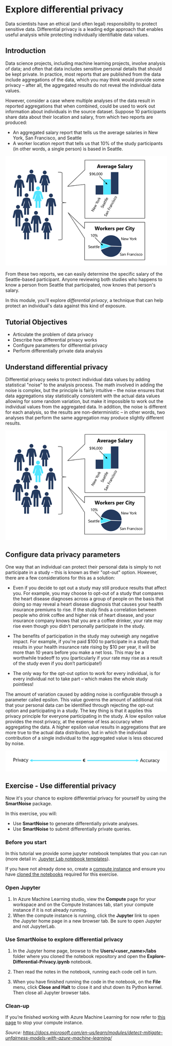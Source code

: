 # Explore differential privacy

Data scientists have an ethical (and often legal) responsibility to protect sensitive data. Differential privacy is a leading edge approach that enables useful analysis while protecting individually identifiable data values.

## Introduction

Data science projects, including machine learning projects, involve analysis of data; and often that data includes sensitive personal details that should be kept private. In practice, most reports that are published from the data include aggregations of the data, which you may think would provide some privacy – after all, the aggregated results do not reveal the individual data values.

However, consider a case where multiple analyses of the data result in reported aggregations that when combined, could be used to work out information about individuals in the source dataset. Suppose 10 participants share data about their location and salary, from which two reports are produced:

* An aggregated salary report that tells us the average salaries in New York, San Francisco, and Seattle
* A worker location report that tells us that 10% of the study participants (in other words, a single person) is based in Seattle.

![](../Images/privacy0.PNG)

From these two reports, we can easily determine the specific salary of the Seattle-based participant. Anyone reviewing both studies who happens to know a person from Seattle that participated, now knows that person's salary.

In this module, you'll explore *differential privacy*, a technique that can help protect an individual's data against this kind of exposure.

## Tutorial Objectives

* Articulate the problem of data privacy
* Describe how differential privacy works
* Configure parameters for differential privacy
* Perform differentially private data analysis

## Understand differential privacy

Differential privacy seeks to protect individual data values by adding statistical "noise" to the analysis process. The math involved in adding the noise is complex, but the principle is fairly intuitive – the noise ensures that data aggregations stay statistically consistent with the actual data values allowing for some random variation, but make it impossible to work out the individual values from the aggregated data. In addition, the noise is different for each analysis, so the results are non-deterministic – in other words, two analyses that perform the same aggregation may produce slightly different results.

![](../Images/privacy1.PNG)

## Configure data privacy parameters

One way that an individual can protect their personal data is simply to not participate in a study – this is known as their "opt-out" option. However, there are a few considerations for this as a solution:

* Even if you decide to opt out a study may still produce results that affect you. For example, you may choose to opt-out of a study that compares the heart disease diagnoses across a group of people on the basis that doing so may reveal a heart disease diagnosis that causes your health insurance premiums to rise. If the study finds a correlation between people who drink coffee and higher risk of heart disease, and your insurance company knows that you are a coffee drinker, your rate may rise even though you didn’t personally participate in the study.

* The benefits of participation in the study may outweigh any negative impact. For example, if you're paid $100 to participate in a study that results in your health insurance rate rising by $10 per year, it will be more than 10 years before you make a net loss. This may be a worthwhile tradeoff to you (particularly if your rate may rise as a result of the study even if you don’t participate!)

* The only way for the opt-out option to work for every individual, is for every individual not to take part – which makes the whole study pointless!

The amount of variation caused by adding noise is configurable through a parameter called epsilon. This value governs the amount of additional risk that your personal data can be identified through rejecting the opt-out option and participating in a study. The key thing is that it applies this privacy principle for everyone participating in the study. A low epsilon value provides the most privacy, at the expense of less accuracy when aggregating the data. A higher epsilon value results in aggregations that are more true to the actual data distribution, but in which the individual contribution of a single individual to the aggregated value is less obscured by noise.

![](../Images/privacy3.PNG)

## Exercise - Use differential privacy

Now it's your chance to explore differential privacy for yourself by using the **SmartNoise** package.

In this exercise, you will:

* Use **SmartNoise** to generate differentially private analyses.
* Use **SmartNoise** to submit differentially private queries.

### Before you start

In this tutorial we provide some jupyter notebook templates that you can run (more detail in: [Jupyter Lab notebook templates](../labs)).

If you have not already done so, create a [compute instance](../Documents/Create-Compute-Instance.md) and ensure you have [cloned the notebooks](../Documents/Clone-and-Run-a-Notebook.md) required for this exercise.

### Open Jupyter

1. In Azure Machine Learning studio, view the **Compute** page for your workspace and on the Compute Instances tab, start your compute instance if it is not already running.
2. When the compute instance is running, click the **Jupyter** link to open the Jupyter home page in a new browser tab. Be sure to open Jupyter and not JupyterLab.

### Use SmartNoise to explore differential privacy

1. In the Jupyter home page, browse to the **Users/<user_name>/labs** folder where you cloned the notebook repository and open the **Explore-Differential-Privacy.ipynb** notebook.

2. Then read the notes in the notebook, running each code cell in turn.

3. When you have finished running the code in the notebook, on the **File** menu, click **Close and Halt** to close it and shut down its Python kernel. Then close all Jupyter browser tabs.

### Clean-up
If you’re finished working with Azure Machine Learning for now refer to [this page](../Documents/Stop-Compute-Instance.md) to stop your compute instance. 

*Source: https://docs.microsoft.com/en-us/learn/modules/detect-mitigate-unfairness-models-with-azure-machine-learning/*
